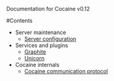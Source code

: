 Documentation for Cocaine v0.12

#Contents
  * Server maintenance
    * [Server configuration](server_maintenance\maintenance_server_configuration.md)
  * Services and plugins
    * [Graphite](services_and_plugins/graphite.md)
    * [Unicorn](services_and_plugins/unicorn.md)
  * Cocaine internals
    * [Cocaine communication protocol](cocaine_internals/communication_protocol.md)

